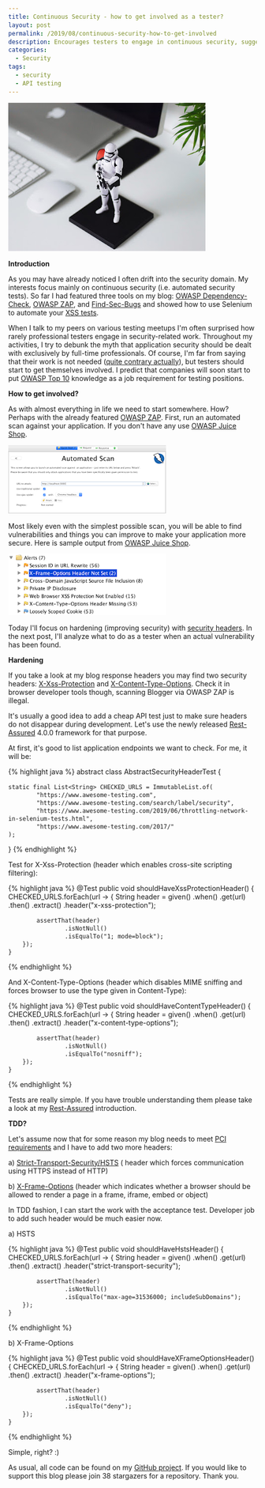 ```yaml
---
title: Continuous Security - how to get involved as a tester?
layout: post
permalink: /2019/08/continuous-security-how-to-get-involved
description: Encourages testers to engage in continuous security, suggesting starting points like OWASP ZAP scans and demonstrating how to write simple API tests with Rest-Assured to verify security headers.
categories:
  - Security
tags:
  - security
  - API testing 
---
```


<img src="/images/blog/photo-1514302240736-b1fee5985889.jpeg" loading="lazy" alt="">

**Introduction**

As you may have already noticed I often drift into the security domain. My interests focus mainly on continuous
security (i.e. automated security tests). So far I had featured three tools on my
blog: [OWASP Dependency-Check](https://www.awesome-testing.com/2017/02/continuous-security-with-owasp.html), [OWASP ZAP](https://www.awesome-testing.com/2018/12/continuous-security-with-owasp-zap.html),
and [Find-Sec-Bugs](https://www.awesome-testing.com/2018/11/continuous-security-with-find-sec-bugs.html) and showed how
to use Selenium to automate
your [XSS tests](https://www.awesome-testing.com/2017/11/automate-your-xss-tests-with-selenium.html).

When I talk to my peers on various testing meetups I'm often surprised how rarely professional testers engage in
security-related work. Throughout my activities, I try to debunk the myth that application security should be dealt with
exclusively by full-time professionals. Of course, I'm far from saying that their work is not
needed ([quite contrary actually](https://www.awesome-testing.com/2017/03/automated-testing-vs-manual-testing.html)),
but testers should start to get themselves involved. I predict that companies will soon start to
put [OWASP Top 10](https://www.owasp.org/index.php/Category:OWASP_Top_Ten_Project) knowledge as a job requirement for
testing positions.

**How to get involved?**

As with almost everything in life we need to start somewhere. How? Perhaps with the already
featured [OWASP ZAP](https://www.awesome-testing.com/2018/12/continuous-security-with-owasp-zap.html). First, run an
automated scan against your application. If you don't have any
use [OWASP Juice Shop](https://www.owasp.org/index.php/OWASP_Juice_Shop_Project).

<img src="/images/blog/Screenshot%2B2019-08-31%2Bat%2B12.29.25.png" loading="lazy" alt="">

Most likely even with the simplest possible scan, you will be able to find vulnerabilities and things you can improve to
make your application more secure. Here is sample output
from [OWASP Juice Shop](https://www.owasp.org/index.php/OWASP_Juice_Shop_Project).

<img src="/images/blog/Screenshot%2B2019-08-31%2Bat%2B12.45.27.png" loading="lazy" alt="">

Today I'll focus on hardening (improving security)
with [security headers](https://developer.mozilla.org/en-US/docs/Web/HTTP/Headers). In the next post, I'll analyze what
to do as a tester when an actual vulnerability has been found.

**Hardening**

If you take a look at my blog response headers you may find two security
headers: [X-Xss-Protection](https://developer.mozilla.org/en-US/docs/Web/HTTP/Headers/X-XSS-Protection)
and [X-Content-Type-Options](https://developer.mozilla.org/en-US/docs/Web/HTTP/Headers/X-Content-Type-Options). Check it
in browser developer tools though, scanning Blogger via OWASP ZAP is illegal.

It's usually a good idea to add a cheap API test just to make sure headers do not disappear during development. Let's
use the newly
released [Rest-Assured](https://www.awesome-testing.com/2016/07/restful-api-testing-with-rest-assured-1.html) 4.0.0
framework for that purpose.

At first, it's good to list application endpoints we want to check. For me, it will be:

{% highlight java %}
abstract class AbstractSecurityHeaderTest {

    static final List<String> CHECKED_URLS = ImmutableList.of(
            "https://www.awesome-testing.com",
            "https://www.awesome-testing.com/search/label/security",
            "https://www.awesome-testing.com/2019/06/throttling-network-in-selenium-tests.html",
            "https://www.awesome-testing.com/2017/"
    );

}
{% endhighlight %}

Test for X-Xss-Protection (header which enables cross-site scripting filtering):

{% highlight java %}
    @Test
    public void shouldHaveXssProtectionHeader() {
        CHECKED_URLS.forEach(url -> {
            String header = given()
                    .when()
                    .get(url)
                    .then()
                    .extract()
                    .header("x-xss-protection");

            assertThat(header)
                    .isNotNull()
                    .isEqualTo("1; mode=block");
        });
    }
{% endhighlight %}

And X-Content-Type-Options (header which disables MIME sniffing and forces browser to use the type given in
Content-Type):

{% highlight java %}
    @Test
    public void shouldHaveContentTypeHeader() {
        CHECKED_URLS.forEach(url -> {
            String header = given()
                    .when()
                    .get(url)
                    .then()
                    .extract()
                    .header("x-content-type-options");

            assertThat(header)
                    .isNotNull()
                    .isEqualTo("nosniff");
        });
    }
{% endhighlight %}

Tests are really simple. If you have trouble understanding them please take a look at
my [Rest-Assured](https://www.awesome-testing.com/2016/07/restful-api-testing-with-rest-assured-1.html) introduction.

**TDD?**

Let's assume now that for some reason my blog needs to
meet [PCI requirements](https://tidalcommerce.com/learn/merchant-levels-of-pci-compliance) and I have to add two more
headers:

a) [Strict-Transport-Security/HSTS](https://developer.mozilla.org/en-US/docs/Web/HTTP/Headers/Strict-Transport-Security) (
header which forces communication using HTTPS instead of HTTP)

b) [X-Frame-Options](https://developer.mozilla.org/en-US/docs/Web/HTTP/Headers/X-Frame-Options) (header which indicates
whether a browser should be allowed to render a page in a frame, iframe, embed or object)

In TDD fashion, I can start the work with the acceptance test. Developer job to add such header would be much easier
now.

a) HSTS

{% highlight java %}
    @Test
    public void shouldHaveHstsHeader() {
        CHECKED_URLS.forEach(url -> {
            String header = given()
                    .when()
                    .get(url)
                    .then()
                    .extract()
                    .header("strict-transport-security");

            assertThat(header)
                    .isNotNull()
                    .isEqualTo("max-age=31536000; includeSubDomains");
        });
    }
{% endhighlight %}

b) X-Frame-Options

{% highlight java %}
    @Test
    public void shouldHaveXFrameOptionsHeader() {
        CHECKED_URLS.forEach(url -> {
            String header = given()
                    .when()
                    .get(url)
                    .then()
                    .extract()
                    .header("x-frame-options");

            assertThat(header)
                    .isNotNull()
                    .isEqualTo("deny");
        });
    }
{% endhighlight %}

Simple, right? :)

As usual, all code can be found on
my [GitHub project](https://github.com/slawekradzyminski/AwesomeTesting/commit/020d6e6de756beb21510ef91659b4b0d6e679ecf).
If you would like to support this blog please join 38 stargazers for a repository. Thank you.
